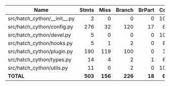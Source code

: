 | Name                             |   Stmts |    Miss |  Branch | BrPart |   Cover |
| -------------------------------- | ------: | ------: | ------: | -----: | ------: |
| src/hatch_cython/\_\_init\_\_.py |       2 |       0 |       0 |      0 |    100% |
| src/hatch_cython/config.py       |     276 |      32 |     120 |     17 |     86% |
| src/hatch_cython/devel.py        |       5 |       0 |       0 |      0 |    100% |
| src/hatch_cython/hooks.py        |       5 |       1 |       2 |      0 |     86% |
| src/hatch_cython/plugin.py       |     190 |     119 |     100 |      0 |     37% |
| src/hatch_cython/types.py        |      14 |       4 |       2 |      1 |     69% |
| src/hatch_cython/utils.py        |      11 |       0 |       2 |      0 |    100% |
| **TOTAL**                        | **503** | **156** | **226** | **18** | **67%** |
